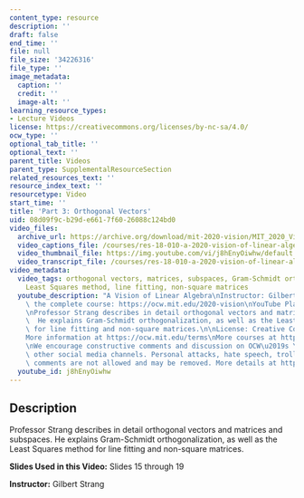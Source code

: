 ```yaml
---
content_type: resource
description: ''
draft: false
end_time: ''
file: null
file_size: '34226316'
file_type: ''
image_metadata:
  caption: ''
  credit: ''
  image-alt: ''
learning_resource_types:
- Lecture Videos
license: https://creativecommons.org/licenses/by-nc-sa/4.0/
ocw_type: ''
optional_tab_title: ''
optional_text: ''
parent_title: Videos
parent_type: SupplementalResourceSection
related_resources_text: ''
resource_index_text: ''
resourcetype: Video
start_time: ''
title: 'Part 3: Orthogonal Vectors'
uid: 08d09f9c-b29d-e661-7f60-26088c124bd0
video_files:
  archive_url: https://archive.org/download/mit-2020-vision/MIT_2020_Vision_Part_3_300k.mp4
  video_captions_file: /courses/res-18-010-a-2020-vision-of-linear-algebra-spring-2020/445758ba606b5bfb8f53949e24f7958e_j8hEnyOiwhw.vtt
  video_thumbnail_file: https://img.youtube.com/vi/j8hEnyOiwhw/default.jpg
  video_transcript_file: /courses/res-18-010-a-2020-vision-of-linear-algebra-spring-2020/7c6c83ee8c0e53c4629f522bb3bca2ca_j8hEnyOiwhw.pdf
video_metadata:
  video_tags: orthogonal vectors, matrices, subspaces, Gram-Schmidt orthogonalization,
    Least Squares method, line fitting, non-square matrices
  youtube_description: "A Vision of Linear Algebra\nInstructor: Gilbert Strang\nView\
    \ the complete course: https://ocw.mit.edu/2020-vision\nYouTube Playlist: https://www.youtube.com/playlist?list=PLUl4u3cNGP61iQEFiWLE21EJCxwmWvvek\n\
    \nProfessor Strang describes in detail orthogonal vectors and matrices and subspaces.\
    \  He explains Gram-Schmidt orthogonalization, as well as the Least Squares method\
    \ for line fitting and non-square matrices.\n\nLicense: Creative Commons BY-NC-SA\n\
    More information at https://ocw.mit.edu/terms\nMore courses at https://ocw.mit.edu\n\
    \nWe encourage constructive comments and discussion on OCW\u2019s YouTube and\
    \ other social media channels. Personal attacks, hate speech, trolling, and inappropriate\
    \ comments are not allowed and may be removed. More details at https://ocw.mit.edu/comments."
  youtube_id: j8hEnyOiwhw
---
```

Description
-----------

Professor Strang describes in detail orthogonal vectors and matrices and subspaces. He explains Gram-Schmidt orthogonalization, as well as the Least Squares method for line fitting and non-square matrices.

**Slides Used in this Video:** Slides 15 through 19

**Instructor:** Gilbert Strang